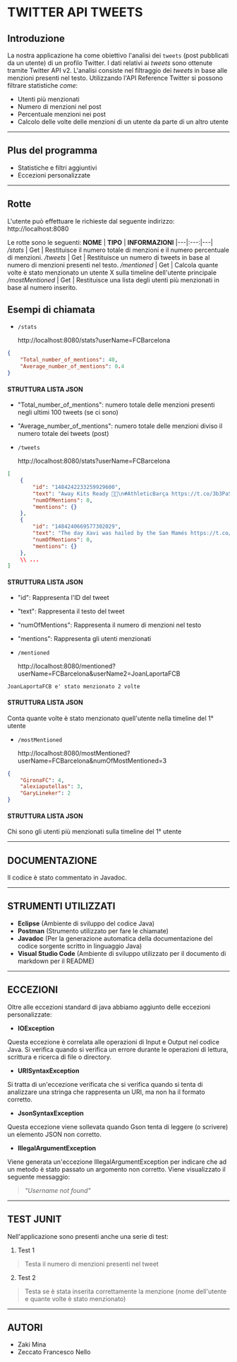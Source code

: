 # TWITTER API TWEETS
## Introduzione
La nostra applicazione ha come obiettivo l'analisi dei `tweets` (post pubblicati da un utente) di un profilo Twitter. I dati relativi ai _tweets_ sono ottenute tramite Twitter API v2. L'analisi consiste nel filtraggio dei _tweets_ in base alle menzioni presenti nel testo.
Utilizzando l'API Reference Twitter si possono filtrare statistiche _come_: 
- Utenti più menzionati
- Numero di menzioni nel post
- Percentuale menzioni nei post
- Calcolo delle volte delle menzioni di un utente da parte di un altro utente

***
## Plus del programma
- Statistiche e filtri aggiuntivi
- Eccezioni personalizzate

***
## Rotte
L'utente può effettuare le richieste dal seguente indirizzo:
http://localhost:8080

Le rotte sono le seguenti:
**NOME** | **TIPO** | **INFORMAZIONI**
|---|:---:|---|
_/stats_ | Get | Restituisce il numero totale di menzioni e il numero percentuale di menzioni.
_/tweets_ | Get | Restituisce un numero di tweets in base al numero di menzioni presenti nel testo.
_/mentioned_ | Get | Calcola quante volte è stato menzionato un utente X sulla timeline dell'utente principale
_/mostMentioned_ | Get | Restituisce una lista degli utenti più menzionati in base al numero inserito.

## Esempi di chiamata
- `/stats`

    http://localhost:8080/stats?userName=FCBarcelona
```json
{
    "Total_number_of_mentions": 40,
    "Average_number_of_mentions": 0.4
}
```
#### STRUTTURA LISTA JSON
- "Total_number_of_mentions":
numero totale delle menzioni presenti negli ultimi 100 tweets (se ci sono)
- "Average_number_of_mentions":
numero totale delle menzioni diviso il numero totale dei tweets (post)

- `/tweets`

    http://localhost:8080/stats?userName=FCBarcelona
```json
[
    {
        "id": "1484242233259929600",
        "text": "Away Kits Ready 💜💜\n#AthleticBarça https://t.co/3b3PaSRQ9Y",
        "numOfMentions": 0,
        "mentions": {}
    },
    {
        "id": "1484240669577302029",
        "text": "The day Xavi was hailed by the San Mamés https://t.co/7Yg7ZsZNQI",
        "numOfMentions": 0,
        "mentions": {}
    },
    \\ ...
]
```
#### STRUTTURA LISTA JSON
- "id":
Rappresenta l'ID del tweet

- "text":
Rappresenta il testo del tweet

- "numOfMentions":
Rappresenta il numero di menzioni nel testo

- "mentions":
Rappresenta gli utenti menzionati
- `/mentioned`

    http://localhost:8080/mentioned?userName=FCBarcelona&userName2=JoanLaportaFCB
```
JoanLaportaFCB e' stato menzionato 2 volte
```
#### STRUTTURA LISTA JSON
Conta quante volte è stato menzionato quell'utente nella timeline del 1° utente
- `/mostMentioned`

    http://localhost:8080/mostMentioned?userName=FCBarcelona&numOfMostMentioned=3
```json 
{
    "GironaFC": 4,
    "alexiaputellas": 3,
    "GaryLineker": 2
}
```
#### STRUTTURA LISTA JSON

Chi sono gli utenti più menzionati sulla timeline del 1° utente
***
## DOCUMENTAZIONE
Il codice è stato commentato in Javadoc.
***
## STRUMENTI UTILIZZATI
- **Eclipse** (Ambiente di sviluppo del codice Java)
- **Postman** (Strumento utilizzato per fare le chiamate)
- **Javadoc** (Per la generazione automatica della documentazione del codice sorgente scritto in linguaggio Java)
- **Visual Studio Code** (Ambiente di sviluppo utilizzato per il documento di markdown per il README)
***
## ECCEZIONI
Oltre alle eccezioni standard di java abbiamo aggiunto delle eccezioni personalizzate:

- **IOException**

Questa eccezione è correlata alle operazioni di Input e Output nel codice Java. Si verifica quando si verifica un errore durante le operazioni di lettura, scrittura e ricerca di file o directory.
- **URISyntaxException**

Si tratta di un'eccezione verificata che si verifica quando si tenta di analizzare una stringa che rappresenta un URI, ma non ha il formato corretto.

- **JsonSyntaxException**

Questa eccezione viene sollevata quando Gson tenta di leggere (o scrivere) un elemento JSON non corretto.

- **IllegalArgumentException**

Viene generata un'eccezione IllegalArgumentException per indicare che ad un metodo è stato passato un argomento non corretto. Viene visualizzato il seguente messaggio:

> _"Username not found"_
***
## TEST JUNIT
Nell'applicazione sono presenti anche una serie di test:

1. Test 1

> Testa il numero di menzioni presenti nel tweet

2. Test 2

> Testa se è stata inserita correttamente la menzione (nome dell'utente e quante volte è stato menzionato)

***
## AUTORI
- Zaki Mina
- Zeccato Francesco Nello

